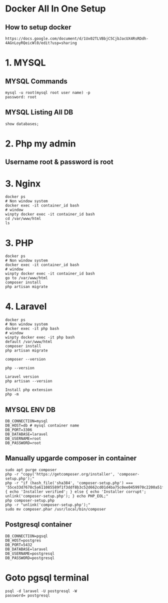 # Docker All In One Setup
## How to setup docker
```
https://docs.google.com/document/d/1Ux02TLVBbjC5CjbJacUX4RsRDdh-4AGnLoyRQeicWl0/edit?usp=sharing
```
# 1. MYSQL 
## MYSQL Commands 
```
mysql -u root(mysql root user name) -p
password: root 
```

##  MYSQL Listing All DB
```
show databases;
```

# 2. Php my admin
## Username root & password is root

# 3. Nginx
```
docker ps
# Non window system
docker exec -it container_id bash
# window
winpty docker exec -it container_id bash
cd /var/www/html
ls 
```

# 3. PHP
```
docker ps
# Non window system
docker exec -it container_id bash
# window
winpty docker exec -it container_id bash
go to /var/www/html
composer install 
php artisan migrate 
```


# 4. Laravel
```
docker ps
# Non window system
docker exec -it php bash
# window
winpty docker exec -it php bash
default /var/www/html
composer install 
php artisan migrate 

composer --version 

php --version

Laravel version
php artisan --version

Install php extension 
php -m 
```

##  MYSQL ENV DB
```
DB_CONNECTION=mysql
DB_HOST=db # mysql container name
DB_PORT=3306
DB_DATABASE=laravel
DB_USERNAME=root
DB_PASSWORD=root
```

## Manually upgarde composer in container
```
sudo apt purge composer
php -r "copy('https://getcomposer.org/installer', 'composer-setup.php');"
php -r "if (hash_file('sha384', 'composer-setup.php') === '55ce33d7678c5a611085589f1f3ddf8b3c52d662cd01d4ba75c0ee0459970c2200a51f492d557530c71c15d8dba01eae') { echo 'Installer verified'; } else { echo 'Installer corrupt'; unlink('composer-setup.php'); } echo PHP_EOL;"
php composer-setup.php
php -r "unlink('composer-setup.php');"
sudo mv composer.phar /usr/local/bin/composer
```

## Postgresql container
```
DB_CONNECTION=pgsql
DB_HOST=postgres
DB_PORT=5432
DB_DATABASE=laravel
DB_USERNAME=postgresql
DB_PASSWORD=postgresql
```

# Goto pgsql terminal

```
psql -d laravel -U postgresql -W
password= postgresql
```